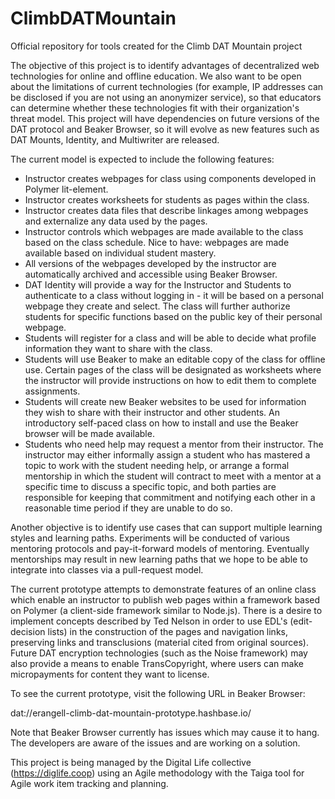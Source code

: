 # ClimbDATMountain
Official repository for tools created for the Climb DAT Mountain project

The objective of this project is to identify advantages of decentralized web technologies for online and offline education.
We also want to be open about the limitations of current technologies (for example, IP addresses can be disclosed if you are not using an anonymizer service), so that educators can determine whether these technologies fit with their organization's threat model.  This project will have dependencies on future versions of the DAT protocol and Beaker Browser, so it will evolve as new features such as DAT Mounts, Identity, and Multiwriter are released.

The current model is expected to include the following features:
* Instructor creates webpages for class using components developed in Polymer lit-element.
* Instructor creates worksheets for students as pages within the class.
* Instructor creates data files that describe linkages among webpages and externalize any data used by the pages.
* Instructor controls which webpages are made available to the class based on the class schedule.  Nice to have: webpages are made available based on individual student mastery.
* All versions of the webpages developed by the instructor are automatically archived and accessible using Beaker Browser.
* DAT Identity will provide a way for the Instructor and Students to authenticate to a class without logging in - it will be based on a personal webpage they create and select.  The class will further authorize students for specific functions based on the public key of their personal webpage.
* Students will register for a class and will be able to decide what profile information they want to share with the class.
* Students will use Beaker to make an editable copy of the class for offline use.  Certain pages of the class will be designated as worksheets where the instructor will provide instructions on how to edit them to complete assignments.
* Students will create new Beaker websites to be used for information they wish to share with their instructor and other students.  An introductory self-paced class on how to install and use the Beaker browser will be made available.
* Students who need help may request a mentor from their instructor.  The instructor may either informally assign a student who has mastered a topic to work with the student needing help, or arrange a formal mentorship in which the student will contract to meet with a mentor at a specific time to discuss a specific topic, and both parties are responsible for keeping that commitment and notifying each other in a reasonable time period if they are unable to do so.

Another objective is to identify use cases that can support multiple learning styles and learning paths.  Experiments will be conducted of various mentoring protocols and pay-it-forward models of mentoring.  Eventually mentorships may result in new learning paths that we hope to be able to integrate into classes via a pull-request model.

The current prototype attempts to demonstrate features of an online class which enable an instructor to publish web pages within a framework based on Polymer (a client-side framework similar to Node.js).  There is a desire to implement concepts described by Ted Nelson in order to use EDL's (edit-decision lists) in the construction of the pages and navigation links, preserving links and transclusions (material cited from original sources).  Future DAT encryption technologies (such as the Noise framework) may also provide a means to enable TransCopyright, where users can make micropayments for content they want to license.

To see the current prototype, visit the following URL in Beaker Browser:

dat://erangell-climb-dat-mountain-prototype.hashbase.io/

Note that Beaker Browser currently has issues which may cause it to hang.  The developers are aware of the issues and are working on a solution.

This project is being managed by the Digital Life collective (https://diglife.coop) using an Agile methodology with the Taiga tool for Agile work item tracking and planning.
